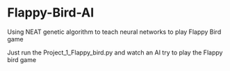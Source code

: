 # Flappy-Bird-AI
Using NEAT genetic algorithm to teach neural networks to play Flappy Bird game

Just run the Project_1_Flappy_bird.py and watch an AI try to play the Flappy bird game
